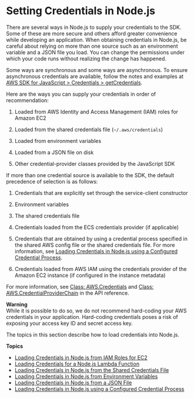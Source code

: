 # Setting Credentials in Node\.js<a name="setting-credentials-node"></a>

There are several ways in Node\.js to supply your credentials to the SDK\. Some of these are more secure and others afford greater convenience while developing an application\. When obtaining credentials in Node\.js, be careful about relying on more than one source such as an environment variable and a JSON file you load\. You can change the permissions under which your code runs without realizing the change has happened\.

Some ways are synchronous and some ways are asynchronous. To ensure asynchronous credentials are available, follow the notes and examples at [AWS SDK for JavaScript > Credentials > getCredentials](https://docs.aws.amazon.com/AWSJavaScriptSDK/latest/AWS/Config.html#getCredentials-property).

Here are the ways you can supply your credentials in order of recommendation:

1. Loaded from AWS Identity and Access Management \(IAM\) roles for Amazon EC2

1. Loaded from the shared credentials file \(`~/.aws/credentials`\)

1. Loaded from environment variables

1. Loaded from a JSON file on disk

1. Other credential\-provider classes provided by the JavaScript SDK

If more than one credential source is available to the SDK, the default precedence of selection is as follows:

1. Credentials that are explicitly set through the service\-client constructor

1. Environment variables

1. The shared credentials file

1. Credentials loaded from the ECS credentials provider \(if applicable\)

1. Credentials that are obtained by using a credential process specified in the shared AWS config file or the shared credentials file\. For more information, see [Loading Credentials in Node\.js using a Configured Credential Process](loading-node-credentials-configured-credential-process.md)\.

1. Credentials loaded from AWS IAM using the credentials provider of the Amazon EC2 instance \(if configured in the instance metadata\)

For more information, see [Class: AWS\.Credentials](https://docs.aws.amazon.com/AWSJavaScriptSDK/latest/AWS/Credentials.html) and [Class: AWS\.CredentialProviderChain](https://docs.aws.amazon.com/AWSJavaScriptSDK/latest/AWS/CredentialProviderChain.html) in the API reference\.

**Warning**  
While it is possible to do so, we do not recommend hard\-coding your AWS credentials in your application\. Hard\-coding credentials poses a risk of exposing your access key ID and secret access key\.

The topics in this section describe how to load credentials into Node\.js\.

**Topics**
+ [Loading Credentials in Node\.js from IAM Roles for EC2](loading-node-credentials-iam.md)
+ [Loading Credentials for a Node\.js Lambda Function](loading-node-credentials-lambda.md)
+ [Loading Credentials in Node\.js from the Shared Credentials File](loading-node-credentials-shared.md)
+ [Loading Credentials in Node\.js from Environment Variables](loading-node-credentials-environment.md)
+ [Loading Credentials in Node\.js from a JSON File](loading-node-credentials-json-file.md)
+ [Loading Credentials in Node\.js using a Configured Credential Process](loading-node-credentials-configured-credential-process.md)
